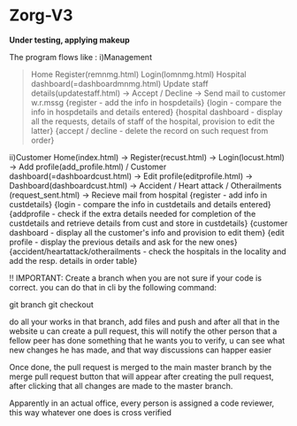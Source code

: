 # Zorg-V3
**Under testing, applying makeup**

The program flows like :
i)Management
> Home
> Register(remnmg.html)
> Login(lomnmg.html) 
> Hospital dashboard(=dashboardmnmg.html)
> Update staff details(updatestaff.html) -> Accept / Decline -> Send mail to customer w.r.mssg
{register - add the info in hospdetails}
{login - compare the info in hospdetails and details entered}
{hospital dashboard - display all the requests, details of staff of the hospital, provision to edit the latter}
{accept / decline - delete the record on such request from order}

ii)Customer
Home(index.html) -> Register(recust.html) -> Login(locust.html) -> Add profile(add_profile.html) / Customer dashboard(=dashboardcust.html) -> Edit profile(editprofile.html) -> Dashboard(dashboardcust.html) -> Accident / Heart attack / Otherailments (request_sent.html) -> Recieve mail from hospital
{register - add info in custdetails}
{login - compare the info in custdetails and details entered}
{addprofile - check if the extra details needed for completion of the custdetails and retrieve details from cust and store in custdetails}
{customer dashboard - display all the customer's info and provision to edit them}
{edit profile - display the previous details and ask for the new ones}
{accident/heartattack/otherailments - check the hospitals in the locality and add the resp. details in order table}

!! IMPORTANT:
Create a branch when you are not sure if your code is correct. you can do that in cli by the following command:

git branch <branch name>
git checkout <branch name>

do all your works in that branch, add files and push and after all that in the website u can create a pull request, this will notify the other person that a fellow peer has done something that he wants you to verify, u can see what new changes he has made, and that way discussions can happer easier

Once done, the pull request is merged to the main master branch by the merge pull request button that will appear after creating the pull request, after clicking that all changes are made to the master branch.

Apparently in an actual office, every person is assigned a code reviewer, this way whatever one does is cross verified
